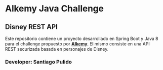 # Alkemy Java Challenge
## Disney REST API
Este repositorio contiene un proyecto desarrollado en Spring Boot y Java 8 para el challenge propuesto por <a href="https://www.alkemy.org/"><strong>Alkemy</strong></a>.
El mismo consiste en una API REST securizada basada en personajes de Disney.  
### Developer:  Santiago Pulido
